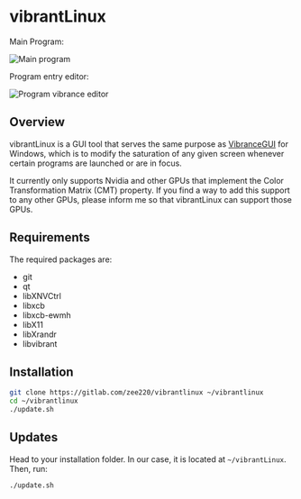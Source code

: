 # vibrantLinux
Main Program:

![Main program](assets/program.png)

Program entry editor:

![Program vibrance editor](assets/entryeditor.png)

## Overview

vibrantLinux is a GUI tool that serves the same purpose as [VibranceGUI](https://vibrancegui.com/) for Windows, which is to modify the saturation of any given screen whenever certain programs are launched or are in focus.

It currently only supports Nvidia and other GPUs that implement the Color Transformation Matrix (CMT) property. If you find a way to add this support to any other GPUs, please inform me so that vibrantLinux can support those GPUs.

## Requirements

The required packages are:

- git
- qt
- libXNVCtrl
- libxcb
- libxcb-ewmh
- libX11
- libXrandr
- libvibrant

## Installation

```bash
git clone https://gitlab.com/zee220/vibrantlinux ~/vibrantlinux
cd ~/vibrantlinux
./update.sh
```

## Updates

Head to your installation folder. In our case, it is located at `~/vibrantLinux`. Then, run:

```bash
./update.sh
```

